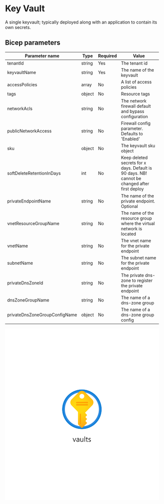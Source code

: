 # Key Vault

A single keyvault; typically deployed along with an application to contain its own
secrets.

## Bicep parameters

| Parameter name                | Type   | Required | Value                                                                                         |
|-----------------------        |--------|----------|-----------------------------------------------------------------------------------------------|
| tenantId                      | string | Yes      | The tenant id                                                                                 |
| keyvaultName                  | string | Yes      | The name of the keyvault                                                                      |
| accessPolicies                | array  | No       | A list of access policies                                                                     |
| tags                          | object | No       | Resource tags                                                                                 |
| networkAcls                   | string | No       | The network firewall default and bypass configuration                                         |
| publicNetworkAccess           | string | No       | Firewall config parameter. Defaults to 'Enabled'                                              |
| sku                           | object | No       | The keyvault sku object                                                                       |
| softDeleteRetentionInDays     | int    | No       | Keep deleted secrets for x days. Default is 90 days. NB! cannot be changed after first deploy |
| privateEndpointName           | string | No       | The name of the private endpoint. Optional                                                    |
| vnetResourceGroupName         | string | No       | The name of the resource group where the virtual network is located                           |
| vnetName                      | string | No       | The vnet name for the private endpoint                                                        |
| subnetName                    | string | No       | The subnet name for the private endpoint                                                      |
| privateDnsZoneId              | string | No       | The private dns-zone to register the private endpoint                                         |
| dnsZoneGroupName              | string | No       | The name of a dns-zone group                                                                  |
| privateDnsZoneGroupConfigName | object | No       | The name of a dns-zone group config                                                           |

![Resource view](overview.png)
